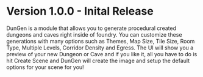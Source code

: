 # Version 1.0.0 - Inital Release
DunGen is a module that allows you to generate procedural created dungeons and caves right inside of foundry. You can customize these generations with many options such as Themes, Map Size, Tile Size, Room Type, Multiple Levels, Corridor Density and Egress. The UI will show you a preview of your new Dungeon or Cave and if you like it, all you have to do is hit Create Scene and DunGen will create the image and setup the default options for your scene for you!